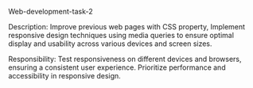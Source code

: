 Web-development-task-2

Description:
Improve previous web pages with CSS
property, Implement responsive design
techniques using media queries to ensure
optimal display and usability across
various devices and screen sizes.

Responsibility:
Test responsiveness on different devices
and browsers, ensuring a consistent user
experience. Prioritize performance and
accessibility in responsive design.
